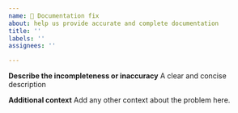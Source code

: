 ```yaml
---
name: 📃 Documentation fix
about: help us provide accurate and complete documentation
title: ''
labels: ''
assignees: ''

---
```


**Describe the incompleteness or inaccuracy**
A clear and concise description

**Additional context**
Add any other context about the problem here.
